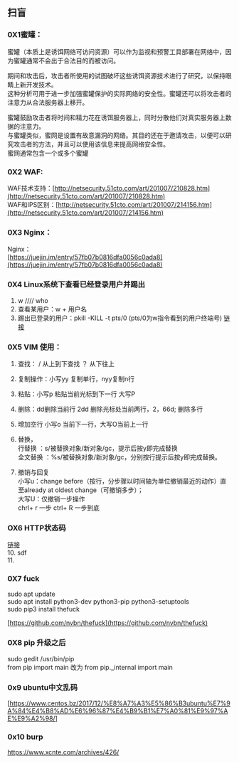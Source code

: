 ## 扫盲

### 0X1蜜罐：

蜜罐（本质上是诱饵网络可访问资源）可以作为监视和预警工具部署在网络中，因为蜜罐通常不会出于合法目的而被访问。

期间和攻击后，攻击者所使用的试图破坏这些诱饵资源技术进行了研究，以保持眼睛上新开发技术。  
这种分析可用于进一步加强蜜罐保护的实际网络的安全性。蜜罐还可以将攻击者的注意力从合法服务器上移开。

蜜罐鼓励攻击者将时间和精力花在诱饵服务器上，同时分散他们对真实服务器上数据的注意力。  
与蜜罐类似，蜜网是设置有故意漏洞的网络。其目的还在于邀请攻击，以便可以研究攻击者的方法，并且可以使用该信息来提高网络安全性。  
蜜网通常包含一个或多个蜜罐

### 0X2 WAF:

WAF技术支持：[http://netsecurity.51cto.com/art/201007/210828.htm](http://netsecurity.51cto.com/art/201007/210828.htm)  
WAF和IPS区别：[http://netsecurity.51cto.com/art/201007/214156.htm](http://netsecurity.51cto.com/art/201007/214156.htm)

### 0X3 Nginx：

Nginx：  
    [https://juejin.im/entry/57fb07b0816dfa0056c0ada8](https://juejin.im/entry/57fb07b0816dfa0056c0ada8)

### 0X4 Linux系统下查看已经登录用户并踢出

1. w   ////  who   
2. 查看某用户：w + 用户名
3. 踢出已登录的用户：pkill -KILL -t pts/0 \(pts/0为w指令看到的用户终端号\) [链接](https://blog.csdn.net/cloudeagle_bupt/article/details/9628779)

### 0X5 VIM 使用：

1. 查找：  /  从上到下查找 ？ 从下往上

2. 复制操作：小写yy 复制单行，nyy复制n行

3. 粘贴：小写p 粘贴当前光标到下一行 大写P

4. 删除：dd删除当前行 2dd 删除光标处当前两行，2，66d; 删除多行

5. 增加空行  小写o 当前下一行，大写O当前上一行

6. 替换，  
   行替换   ：s/被替换对象/新对象/gc，提示后按y即完成替换  
   全文替换 ：%s/被替换对象/新对象/gc，分别按行提示后按y即完成替换。

7. 撤销与回复  
    小写u：change before（按行，分步骤以时间轴为单位撤销最近的动作）直至already at oldest change（可撤销多步）；  
    大写U：仅撤销一步操作  
    chrl+ r 一步   ctrl+ R 一步到底

### OX6   HTTP状态码

[链接](https://www.cnblogs.com/starof/p/5035119.html)  
10. sdf  
11.

### 0X7 fuck

sudo apt update  
sudo apt install python3-dev python3-pip python3-setuptools  
sudo pip3 install thefuck

[https://github.com/nvbn/thefuck](https://github.com/nvbn/thefuck)

### 0X8 pip 升级之后

sudo gedit /usr/bin/pip  
from pip import main 改为 from pip.\_internal import main

### 0x9 ubuntu中文乱码

[https://www.centos.bz/2017/12/%E8%A7%A3%E5%86%B3ubuntu%E7%9A%84%E4%B8%AD%E6%96%87%E4%B9%B1%E7%A0%81%E9%97%AE%E9%A2%98/]

### 0x10 burp

https://www.xcnte.com/archives/426/